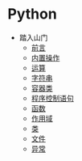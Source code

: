 <h1>Python</h1>

- 踏入山门
    -   [前言](/Python/踏入山门/前言.md)
    -   [内置操作](/Python/踏入山门/内置操作.md)
    -   [运算](/Python/踏入山门/运算.md)
    -   [字符串](/Python/踏入山门/字符串.md)
    -   [容器类](/Python/踏入山门/容器类.md)
    -   [程序控制语句](/Python/踏入山门/程序控制语句.md)
    -   [函数](/Python/踏入山门/函数.md)
    -   [作用域](/Python/踏入山门/作用域.md)
    -   [类](/Python/踏入山门/类.md)
    -   [文件](/Python/踏入山门/文件.md)
    -   [异常](/Python/踏入山门/异常.md)